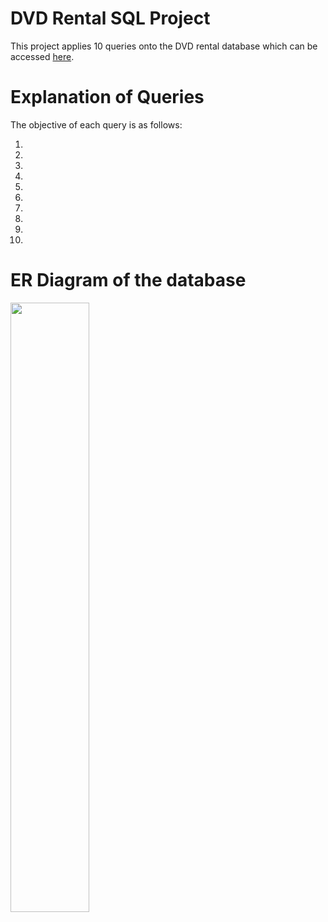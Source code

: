 # DVD Rental SQL Project
This project applies 10 queries onto the DVD rental database which can be accessed <a href = "https://www.postgresqltutorial.com/postgresql-getting-started/postgresql-sample-database/">here</a>.

# Explanation of Queries
The objective of each query is as follows:
<ol>
  <li></li>
  <li></li>
  <li></li>
  <li></li>
  <li></li>
  <li></li>
  <li></li>
  <li></li>
  <li></li>
  <li></li>
</ol>

# ER Diagram of the database
<img src ="https://github.com/MabelChan2023/DVD-Rental-SQL/assets/141039280/9210009d-3e13-47ec-8421-f4ff3fa3a863" width="50%" height="50%">

